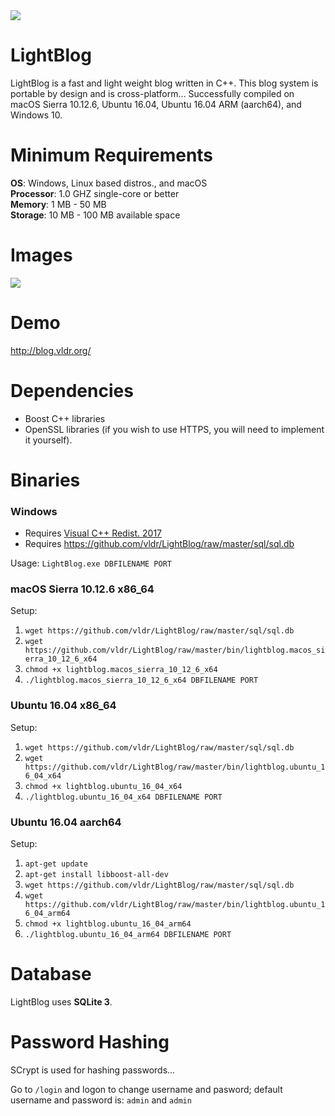 <img src="http://i.imgur.com/1HMmEwX.png" />

# LightBlog
LightBlog is a fast and light weight blog written in C++. This blog system is portable by design and is cross-platform... Successfully compiled on macOS Sierra 10.12.6, Ubuntu 16.04, Ubuntu 16.04 ARM (aarch64), and Windows 10.

# Minimum Requirements
<b>OS</b>: Windows, Linux based distros., and macOS<br> 
<b>Processor</b>: 1.0 GHZ single-core or better<br> 
<b>Memory</b>: 1 MB - 50 MB<br>
<b>Storage</b>: 10 MB - 100 MB available space<br>

# Images
<img src="http://i.imgur.com/O2mPMCJ.gif" />

# Demo 
http://blog.vldr.org/

# Dependencies
* Boost C++ libraries
* OpenSSL libraries (if you wish to use HTTPS, you will need to implement it yourself).

# Binaries
### Windows
- Requires <a href="https://go.microsoft.com/fwlink/?LinkId=746572">Visual C++ Redist. 2017</a><br>
- Requires https://github.com/vldr/LightBlog/raw/master/sql/sql.db

Usage: `LightBlog.exe DBFILENAME PORT`

### macOS Sierra 10.12.6 x86_64
Setup:
1. `wget https://github.com/vldr/LightBlog/raw/master/sql/sql.db`
2. `wget https://github.com/vldr/LightBlog/raw/master/bin/lightblog.macos_sierra_10_12_6_x64`
3. `chmod +x lightblog.macos_sierra_10_12_6_x64`
4. `./lightblog.macos_sierra_10_12_6_x64 DBFILENAME PORT`

### Ubuntu 16.04 x86_64
Setup:
1. `wget https://github.com/vldr/LightBlog/raw/master/sql/sql.db`
2. `wget https://github.com/vldr/LightBlog/raw/master/bin/lightblog.ubuntu_16_04_x64`
3. `chmod +x lightblog.ubuntu_16_04_x64`
4. `./lightblog.ubuntu_16_04_x64 DBFILENAME PORT`

### Ubuntu 16.04 aarch64
Setup:
1. `apt-get update`
2. `apt-get install libboost-all-dev`
3. `wget https://github.com/vldr/LightBlog/raw/master/sql/sql.db`
4. `wget https://github.com/vldr/LightBlog/raw/master/bin/lightblog.ubuntu_16_04_arm64`
5. `chmod +x lightblog.ubuntu_16_04_arm64`
6. `./lightblog.ubuntu_16_04_arm64 DBFILENAME PORT`

# Database
LightBlog uses <b>SQLite 3</b>.

# Password Hashing
SCrypt is used for hashing passwords...

Go to `/login` and logon to change username and pasword; 
default username and password is:
`admin` and `admin`
